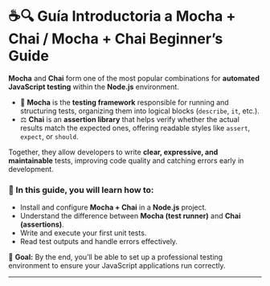 # ☕🔍 Guía Introductoria a Mocha + Chai / Mocha + Chai Beginner’s Guide

**Mocha** and **Chai** form one of the most popular combinations for **automated JavaScript testing** within the **Node.js** environment.  

- 🧠 **Mocha** is the **testing framework** responsible for running and structuring tests, organizing them into logical blocks (`describe`, `it`, etc.).  
- ⚖️ **Chai** is an **assertion library** that helps verify whether the actual results match the expected ones, offering readable styles like `assert`, `expect`, or `should`.

Together, they allow developers to write **clear, expressive, and maintainable** tests, improving code quality and catching errors early in development.

### 📗 In this guide, you will learn how to:
- Install and configure **Mocha + Chai** in a **Node.js** project.  
- Understand the difference between **Mocha (test runner)** and **Chai (assertions)**.  
- Write and execute your first unit tests.  
- Read test outputs and handle errors effectively.  

🎯 **Goal:** By the end, you’ll be able to set up a professional testing environment to ensure your JavaScript applications run correctly.

---
